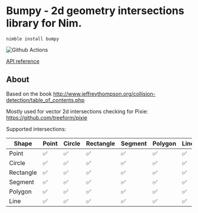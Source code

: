 # Bumpy - 2d geometry intersections library for Nim.

`nimble install bumpy`

![Github Actions](https://github.com/treeform/bumpy/workflows/Github%20Actions/badge.svg)

[API reference](https://treeform.github.io/bumpy)

## About

Based on the book http://www.jeffreythompson.org/collision-detection/table_of_contents.php

Mostly used for vector 2d intersections checking for Pixie: https://github.com/treeform/pixie

Supported intersections:

Shape         | Point         | Circle        | Rectangle     | Segment       | Polygon       | Line          |
------------- | ------------- | ------------- | ------------- | ------------- | ------------- | ------------- |
Point         | ✅           | ✅            | ✅           | ✅            | ✅           | ✅            |
Circle        | ✅           | ✅            | ✅           | ✅            | ✅           | ✅            |
Rectangle     | ✅           | ✅            | ✅           | ✅            | ✅           | ✅            |
Segment       | ✅           | ✅            | ✅           | ✅            | ✅           | ✅            |
Polygon       | ✅           | ✅            | ✅           | ✅            | ✅           | ✅            |
Line          | ✅           | ✅            | ✅           | ✅            | ✅           | ✅            |
